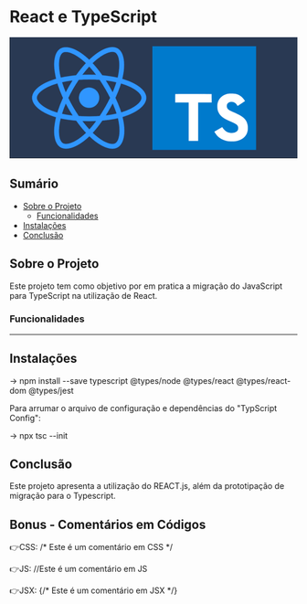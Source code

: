 # React e TypeScript

![Descrição da Imagem](public/imagens/banner-readme.png)

## Sumário

- [Sobre o Projeto](#sobre-o-projeto)
  - [Funcionalidades](#funcionalidades)
- [Instalações](#instalacao)
- [Conclusão](#conclusão)

## Sobre o Projeto

Este projeto tem como objetivo por em pratica a migração do JavaScript para TypeScript na utilização de React.

### Funcionalidades

-------------------------------------------------------------------

## Instalações

→ npm install --save typescript @types/node @types/react @types/react-dom @types/jest

Para arrumar o arquivo de configuração e dependências do "TypScript Config":

→ npx tsc --init

## Conclusão

Este projeto apresenta a utilização do REACT.js, além da prototipação de migração para o Typescript.

## Bonus - Comentários em Códigos

👉CSS:
/* Este é um comentário em CSS */

👉JS:
//Este é um comentário em JS

👉JSX:
{/* Este é um comentário em JSX */}



